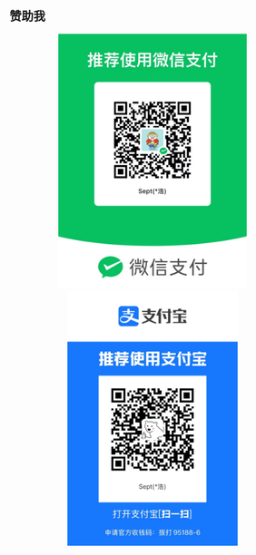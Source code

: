 ## 赞助我
<div align="center">
<img src="./wechat.jpg" alt="wechat" height="450" >
<img src="./zfb.jpg" alt="zfb" height="450" >
</div>


<!-- ## Sponsors -->

<!-- <p align="center">
  <a href="https://cdn.jsdelivr.net/gh/Septemberwh/sponsor/sponsors.svg">
    <img src="https://cdn.jsdelivr.net/gh/Septemberwh/sponsor/sponsors.svg"/>
  </a>
</p> -->

<!-- <p align="center">
  <a href="https://cdn.jsdelivr.net/gh/Septemberwh/sponsor/sponsors_circle.svg">
    <img src="https://cdn.jsdelivr.net/gh/Septemberwh/sponsor/sponsors_circle.svg"/>
  </a>
</p> -->
